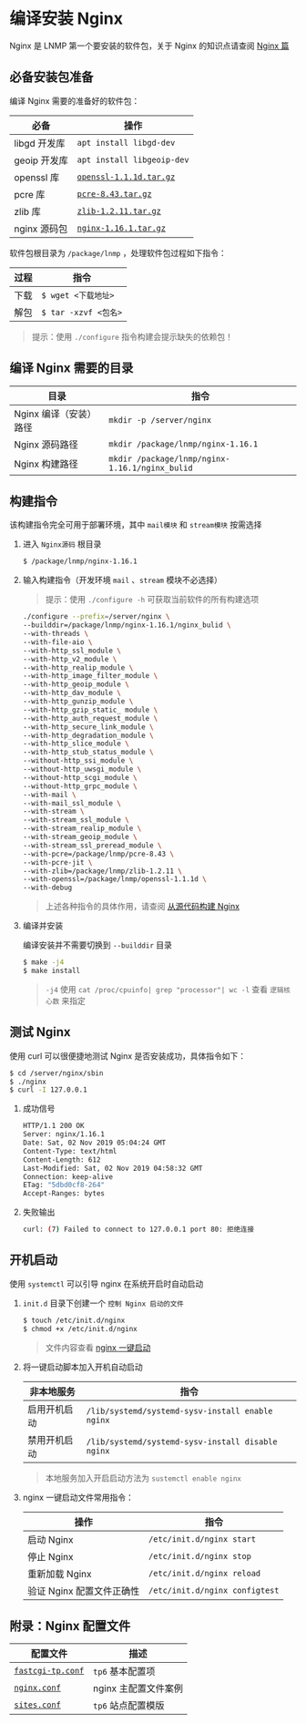 # 编译安装 Nginx

Nginx 是 LNMP 第一个要安装的软件包，关于 Nginx 的知识点请查阅 [Nginx 篇](./../../Nginx/README.md)

## 必备安装包准备

编译 Nginx 需要的准备好的软件包：

| 必备         | 操作                                                                            |
| ------------ | ------------------------------------------------------------------------------- |
| libgd 开发库 | `apt install libgd-dev`                                                         |
| geoip 开发库 | `apt install libgeoip-dev`                                                      |
| openssl 库   | [`openssl-1.1.1d.tar.gz`](https://www.openssl.org/source/openssl-1.1.1d.tar.gz) |
| pcre 库      | [`pcre-8.43.tar.gz`](https://ftp.pcre.org/pub/pcre/pcre-8.43.tar.gz)            |
| zlib 库      | [`zlib-1.2.11.tar.gz`](http://zlib.net/zlib-1.2.11.tar.gz)                      |
| nginx 源码包 | [`nginx-1.16.1.tar.gz`](http://nginx.org/download/nginx-1.16.1.tar.gz)          |

软件包根目录为 `/package/lnmp` ，处理软件包过程如下指令：

| 过程 | 指令                 |
| ---- | -------------------- |
| 下载 | `$ wget <下载地址>`  |
| 解包 | `$ tar -xzvf <包名>` |

> 提示：使用 `./configure` 指令构建会提示缺失的依赖包！

## 编译 Nginx 需要的目录

| 目录                   | 指令                                           |
| ---------------------- | ---------------------------------------------- |
| Nginx 编译（安装）路径 | `mkdir -p /server/nginx`                       |
| Nginx 源码路径         | `mkdir /package/lnmp/nginx-1.16.1`             |
| Nginx 构建路径         | `mkdir /package/lnmp/nginx-1.16.1/nginx_bulid` |

## 构建指令

该构建指令完全可用于部署环境，其中 `mail模块` 和 `stream模块` 按需选择

1. 进入 `Nginx源码` 根目录

   ```sh
   $ /package/lnmp/nginx-1.16.1
   ```

2. 输入构建指令（开发环境 `mail` 、`stream` 模块不必选择）

   > 提示：使用 `./configure -h` 可获取当前软件的所有构建选项

   ```sh
   ./configure --prefix=/server/nginx \
   --builddir=/package/lnmp/nginx-1.16.1/nginx_bulid \
   --with-threads \
   --with-file-aio \
   --with-http_ssl_module \
   --with-http_v2_module \
   --with-http_realip_module \
   --with-http_image_filter_module \
   --with-http_geoip_module \
   --with-http_dav_module \
   --with-http_gunzip_module \
   --with-http_gzip_static_ module \
   --with-http_auth_request_module \
   --with-http_secure_link_module \
   --with-http_degradation_module \
   --with-http_slice_module \
   --with-http_stub_status_module \
   --without-http_ssi_module \
   --without-http_uwsgi_module \
   --without-http_scgi_module \
   --without-http_grpc_module \
   --with-mail \
   --with-mail_ssl_module \
   --with-stream \
   --with-stream_ssl_module \
   --with-stream_realip_module \
   --with-stream_geoip_module \
   --with-stream_ssl_preread_module \
   --with-pcre=/package/lnmp/pcre-8.43 \
   --with-pcre-jit \
   --with-zlib=/package/lnmp/zlib-1.2.11 \
   --with-openssl=/package/lnmp/openssl-1.1.1d \
   --with-debug
   ```

   > 上述各种指令的具体作用，请查阅 [从源代码构建 Nginx](./../../Nginx/01-从源代码构建nginx.md)

3. 编译并安装

   编译安装并不需要切换到 `--builddir` 目录

   ```sh
   $ make -j4
   $ make install
   ```

   > `-j4` 使用 `cat /proc/cpuinfo| grep "processor"| wc -l` 查看 `逻辑核心数` 来指定

## 测试 Nginx

使用 curl 可以很便捷地测试 Nginx 是否安装成功，具体指令如下：

```sh
$ cd /server/nginx/sbin
$ ./nginx
$ curl -I 127.0.0.1
```

1. 成功信号

   ```sh
   HTTP/1.1 200 OK
   Server: nginx/1.16.1
   Date: Sat, 02 Nov 2019 05:04:24 GMT
   Content-Type: text/html
   Content-Length: 612
   Last-Modified: Sat, 02 Nov 2019 04:58:32 GMT
   Connection: keep-alive
   ETag: "5dbd0cf8-264"
   Accept-Ranges: bytes
   ```

2. 失败输出

   ```sh
   curl: (7) Failed to connect to 127.0.0.1 port 80: 拒绝连接
   ```

## 开机启动

使用 `systemctl` 可以引导 nginx 在系统开启时自动启动

1. `init.d` 目录下创建一个 `控制 Nginx 启动的文件`

   ```sh
   $ touch /etc/init.d/nginx
   $ chmod +x /etc/init.d/nginx
   ```

   > 文件内容查看 [nginx 一键启动](./source/nginx一键启动文件.md)

2. 将一键启动脚本加入开机自动启动

   | 非本地服务   | 指令                                              |
   | ------------ | ------------------------------------------------- |
   | 启用开机启动 | `/lib/systemd/systemd-sysv-install enable nginx`  |
   | 禁用开机启动 | `/lib/systemd/systemd-sysv-install disable nginx` |

   > 本地服务加入开启启动方法为 `sustemctl enable nginx`

3. nginx 一键启动文件常用指令：

   | 操作                      | 指令                           |
   | ------------------------- | ------------------------------ |
   | 启动 Nginx                | `/etc/init.d/nginx start`      |
   | 停止 Nginx                | `/etc/init.d/nginx stop`       |
   | 重新加载 Nginx            | `/etc/init.d/nginx reload`     |
   | 验证 Nginx 配置文件正确性 | `/etc/init.d/nginx configtest` |

## 附录：Nginx 配置文件

| 配置文件                                      | 描述                 |
| --------------------------------------------- | -------------------- |
| [`fastcgi-tp.conf`](./source/fastcgi-tp.conf) | `tp6` 基本配置项     |
| [`nginx.conf`](./source/nginx.conf)           | nginx 主配置文件案例 |
| [`sites.conf`](./source/sites.conf)           | `tp6` 站点配置模版   |
